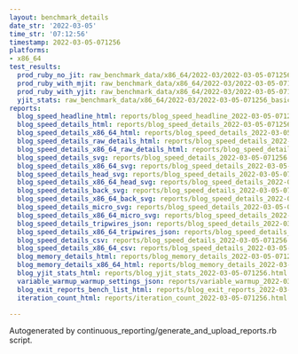 ```yaml
---
layout: benchmark_details
date_str: '2022-03-05'
time_str: '07:12:56'
timestamp: 2022-03-05-071256
platforms:
- x86_64
test_results:
  prod_ruby_no_jit: raw_benchmark_data/x86_64/2022-03/2022-03-05-071256_basic_benchmark_prod_ruby_no_jit.json
  prod_ruby_with_mjit: raw_benchmark_data/x86_64/2022-03/2022-03-05-071256_basic_benchmark_prod_ruby_with_mjit.json
  prod_ruby_with_yjit: raw_benchmark_data/x86_64/2022-03/2022-03-05-071256_basic_benchmark_prod_ruby_with_yjit.json
  yjit_stats: raw_benchmark_data/x86_64/2022-03/2022-03-05-071256_basic_benchmark_yjit_stats.json
reports:
  blog_speed_headline_html: reports/blog_speed_headline_2022-03-05-071256.html
  blog_speed_details_html: reports/blog_speed_details_2022-03-05-071256.html
  blog_speed_details_x86_64_html: reports/blog_speed_details_2022-03-05-071256.x86_64.html
  blog_speed_details_raw_details_html: reports/blog_speed_details_2022-03-05-071256.raw_details.html
  blog_speed_details_x86_64_raw_details_html: reports/blog_speed_details_2022-03-05-071256.x86_64.raw_details.html
  blog_speed_details_svg: reports/blog_speed_details_2022-03-05-071256.svg
  blog_speed_details_x86_64_svg: reports/blog_speed_details_2022-03-05-071256.x86_64.svg
  blog_speed_details_head_svg: reports/blog_speed_details_2022-03-05-071256.head.svg
  blog_speed_details_x86_64_head_svg: reports/blog_speed_details_2022-03-05-071256.x86_64.head.svg
  blog_speed_details_back_svg: reports/blog_speed_details_2022-03-05-071256.back.svg
  blog_speed_details_x86_64_back_svg: reports/blog_speed_details_2022-03-05-071256.x86_64.back.svg
  blog_speed_details_micro_svg: reports/blog_speed_details_2022-03-05-071256.micro.svg
  blog_speed_details_x86_64_micro_svg: reports/blog_speed_details_2022-03-05-071256.x86_64.micro.svg
  blog_speed_details_tripwires_json: reports/blog_speed_details_2022-03-05-071256.tripwires.json
  blog_speed_details_x86_64_tripwires_json: reports/blog_speed_details_2022-03-05-071256.x86_64.tripwires.json
  blog_speed_details_csv: reports/blog_speed_details_2022-03-05-071256.csv
  blog_speed_details_x86_64_csv: reports/blog_speed_details_2022-03-05-071256.x86_64.csv
  blog_memory_details_html: reports/blog_memory_details_2022-03-05-071256.html
  blog_memory_details_x86_64_html: reports/blog_memory_details_2022-03-05-071256.x86_64.html
  blog_yjit_stats_html: reports/blog_yjit_stats_2022-03-05-071256.html
  variable_warmup_warmup_settings_json: reports/variable_warmup_2022-03-05-071256.warmup_settings.json
  blog_exit_reports_bench_list_html: reports/blog_exit_reports_2022-03-05-071256.bench_list.html
  iteration_count_html: reports/iteration_count_2022-03-05-071256.html

---
```

Autogenerated by continuous_reporting/generate_and_upload_reports.rb script.
